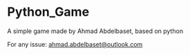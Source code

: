 # Python_Game

A simple game made by Ahmad Abdelbaset, based on python

For any issue: ahmad.abdelbaset@outlook.com
